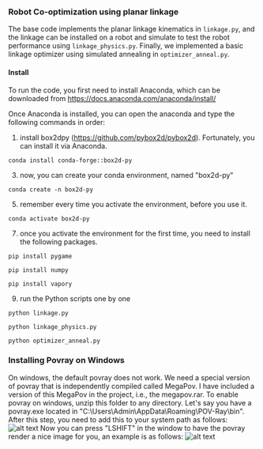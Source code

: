 
### Robot Co-optimization using planar linkage
The base code implements the planar linkage kinematics in `linkage.py`, and the linkage can be installed on a robot and simulate to test the robot performance using `linkage_physics.py`.  Finally, we implemented a basic linkage optimizer using simulated annealing in `optimizer_anneal.py`.

#### Install

To run the code, you first need to install Anaconda, which can be downloaded from https://docs.anaconda.com/anaconda/install/

Once Anaconda is installed, you can open the anaconda and type the following commands in order:

1. install box2dpy (https://github.com/pybox2d/pybox2d). Fortunately, you can install it via Anaconda.
   
`conda install conda-forge::box2d-py`

3. now, you can create your conda environment, named "box2d-py"
   
`conda create -n box2d-py`

5. remember every time you activate the environment, before you use it.
   
`conda activate box2d-py`

7. once you activate the environment for the first time, you need to install the following packages.
   
`pip install pygame`

`pip install numpy`

`pip install vapory`

9. run the Python scripts one by one
    
`python linkage.py`

`python linkage_physics.py`

`python optimizer_anneal.py`

### Installing Povray on Windows

On windows, the default povray does not work. We need a special version of povray that is independently compiled called MegaPov.
I have included a version of this MegaPov in the project, i.e., the megapov.rar. To enable povray on windows, unzip this folder to any directory.
Let's say you have a povray.exe located in "C:\Users\Admin\AppData\Roaming\POV-Ray\bin".
After this step, you need to add this to your system path as follows:
![alt text](https://github.com/dyingbrain/RoboCoOpt/blob/main/sys.png)
Now you can press "LSHIFT" in the window to have the povray render a nice image for you, an example is as follows:
![alt text](https://github.com/dyingbrain/RoboCoOpt/blob/main/frm.png)
